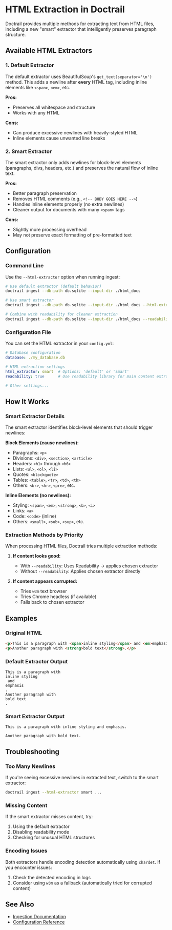# HTML Extraction in Doctrail

Doctrail provides multiple methods for extracting text from HTML files, including a new "smart" extractor that intelligently preserves paragraph structure.

## Available HTML Extractors

### 1. Default Extractor
The default extractor uses BeautifulSoup's `get_text(separator='\n')` method. This adds a newline after **every** HTML tag, including inline elements like `<span>`, `<em>`, etc.

**Pros:**
- Preserves all whitespace and structure
- Works with any HTML

**Cons:**
- Can produce excessive newlines with heavily-styled HTML
- Inline elements cause unwanted line breaks

### 2. Smart Extractor
The smart extractor only adds newlines for block-level elements (paragraphs, divs, headers, etc.) and preserves the natural flow of inline text.

**Pros:**
- Better paragraph preservation
- Removes HTML comments (e.g., `<!-- BODY GOES HERE -->`)
- Handles inline elements properly (no extra newlines)
- Cleaner output for documents with many `<span>` tags

**Cons:**
- Slightly more processing overhead
- May not preserve exact formatting of pre-formatted text

## Configuration

### Command Line

Use the `--html-extractor` option when running ingest:

```bash
# Use default extractor (default behavior)
doctrail ingest --db-path db.sqlite --input-dir ./html_docs

# Use smart extractor
doctrail ingest --db-path db.sqlite --input-dir ./html_docs --html-extractor smart

# Combine with readability for cleaner extraction
doctrail ingest --db-path db.sqlite --input-dir ./html_docs --readability --html-extractor smart
```

### Configuration File

You can set the HTML extractor in your `config.yml`:

```yaml
# Database configuration
database: ./my_database.db

# HTML extraction settings
html_extractor: smart  # Options: 'default' or 'smart'
readability: true      # Use readability library for main content extraction

# Other settings...
```

## How It Works

### Smart Extractor Details

The smart extractor identifies block-level elements that should trigger newlines:

**Block Elements (cause newlines):**
- Paragraphs: `<p>`
- Divisions: `<div>`, `<section>`, `<article>`
- Headers: `<h1>` through `<h6>`
- Lists: `<ul>`, `<ol>`, `<li>`
- Quotes: `<blockquote>`
- Tables: `<table>`, `<tr>`, `<td>`, `<th>`
- Others: `<br>`, `<hr>`, `<pre>`, etc.

**Inline Elements (no newlines):**
- Styling: `<span>`, `<em>`, `<strong>`, `<b>`, `<i>`
- Links: `<a>`
- Code: `<code>` (inline)
- Others: `<small>`, `<sub>`, `<sup>`, etc.

### Extraction Methods by Priority

When processing HTML files, Doctrail tries multiple extraction methods:

1. **If content looks good:**
   - With `--readability`: Uses Readability → applies chosen extractor
   - Without `--readability`: Applies chosen extractor directly

2. **If content appears corrupted:**
   - Tries `w3m` text browser
   - Tries Chrome headless (if available)
   - Falls back to chosen extractor

## Examples

### Original HTML
```html
<p>This is a paragraph with <span>inline styling</span> and <em>emphasis</em>.</p>
<p>Another paragraph with <strong>bold text</strong>.</p>
```

### Default Extractor Output
```
This is a paragraph with 
inline styling
 and 
emphasis
.
Another paragraph with 
bold text
.
```

### Smart Extractor Output
```
This is a paragraph with inline styling and emphasis.

Another paragraph with bold text.
```

## Troubleshooting

### Too Many Newlines
If you're seeing excessive newlines in extracted text, switch to the smart extractor:
```bash
doctrail ingest --html-extractor smart ...
```

### Missing Content
If the smart extractor misses content, try:
1. Using the default extractor
2. Disabling readability mode
3. Checking for unusual HTML structures

### Encoding Issues
Both extractors handle encoding detection automatically using `chardet`. If you encounter issues:
1. Check the detected encoding in logs
2. Consider using `w3m` as a fallback (automatically tried for corrupted content)

## See Also
- [Ingestion Documentation](./ingestion.md)
- [Configuration Reference](./configuration.md)